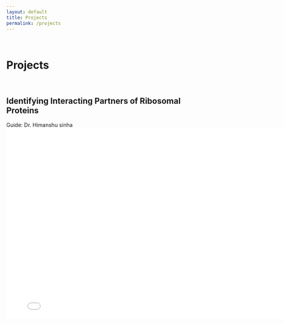```yaml
---
layout: default
title: Projects
permalink: /projects
---
```

<p><br></p>

Projects
======

<p><br></p>

**Identifying Interacting Partners of Ribosomal Proteins**
---------------

<p style="text-align: justify">
Guide: Dr. Himanshu sinha
<br>

<embed src="/assets/Generation_of_RP_Variant_Clones_for_Yeast_2_Hybrid.pdf" width="800" height="500">
